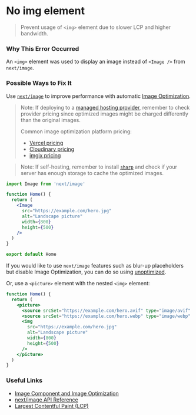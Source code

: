 # No img element

> Prevent usage of `<img>` element due to slower LCP and higher bandwidth.

### Why This Error Occurred

An `<img>` element was used to display an image instead of `<Image />` from `next/image`.

### Possible Ways to Fix It

Use [`next/image`](https://nextjs.org/docs/api-reference/next/image) to improve performance with automatic [Image Optimization](https://nextjs.org/docs/basic-features/image-optimization).

> Note: If deploying to a [managed hosting provider](https://nextjs.org/docs/deployment), remember to check provider pricing since optimized images might be charged differently than the original images.
>
> Common image optimization platform pricing:
>
> - [Vercel pricing](https://vercel.com/pricing)
> - [Cloudinary pricing](https://cloudinary.com/pricing)
> - [imgix pricing](https://imgix.com]/pricing)

> Note: If self-hosting, remember to install [`sharp`](https://www.npmjs.com/package/sharp) and check if your server has enough storage to cache the optimized images.

```jsx
import Image from 'next/image'

function Home() {
  return (
    <Image
      src="https://example.com/hero.jpg"
      alt="Landscape picture"
      width={800}
      height={500}
    />
  )
}

export default Home
```

If you would like to use `next/image` features such as blur-up placeholders but disable Image Optimization, you can do so using [unoptimized](https://nextjs.org/docs/api-reference/next/image#unoptimized).

Or, use a `<picture>` element with the nested `<img>` element:

```jsx
function Home() {
  return (
    <picture>
      <source srcSet="https://example.com/hero.avif" type="image/avif" />
      <source srcSet="https://example.com/hero.webp" type="image/webp" />
      <img
        src="https://example.com/hero.jpg"
        alt="Landscape picture"
        width={800}
        height={500}
      />
    </picture>
  )
}
```

### Useful Links

- [Image Component and Image Optimization](https://nextjs.org/docs/basic-features/image-optimization)
- [next/image API Reference](https://nextjs.org/docs/api-reference/next/image)
- [Largest Contentful Paint (LCP)](https://nextjs.org/learn/seo/web-performance/lcp)
